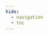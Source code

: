 ```yaml
---
hide:
  - navigation
  - toc
---
```

#
<script>
    var opts = {
        scrollYOffset: 120,
        hideHostname: true,
        hideDownloadButton: true,
        hideSingleRequestSampleTab: true,
        expandResponses: 'all',
        theme: {
            colors: {
                primary: {
                    main: "#333333"
                }
            },
            sidebar: {
                width: "345px",
                backgroundColor: "#FFFFFF",
                textColor: "#424242"
            },
            rightPanel: {
                backgroundColor: "#00284c"
            },
            typography: {
                headings: {
                    fontFamily: "'proxima-nova', sans-serif",
                    fontWeight: 700
                }
            },
            schema: {
                arrow: {
                size: '1.4em',
                color: '#1d8127'
                }
            }
        }
    };
    window.addEventListener('load', function () {
        Redoc.init("../assets/exportapi.json", opts, document.getElementById("redoc-container"))
    })
</script>
